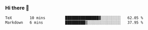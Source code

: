 ### Hi there 👋

<!--
**gustavkrist/gustavkrist** is a ✨ _special_ ✨ repository because its `README.md` (this file) appears on your GitHub profile.

Here are some ideas to get you started:

- 🔭 I’m currently working on ...
- 🌱 I’m currently learning ...
- 👯 I’m looking to collaborate on ...
- 🤔 I’m looking for help with ...
- 💬 Ask me about ...
- 📫 How to reach me: ...
- 😄 Pronouns: ...
- ⚡ Fun fact: ...
-->

<!--START_SECTION:waka-->

```txt
TeX        10 mins         ███████████████▓░░░░░░░░░   62.05 %
Markdown   6 mins          █████████▒░░░░░░░░░░░░░░░   37.95 %
```

<!--END_SECTION:waka-->
